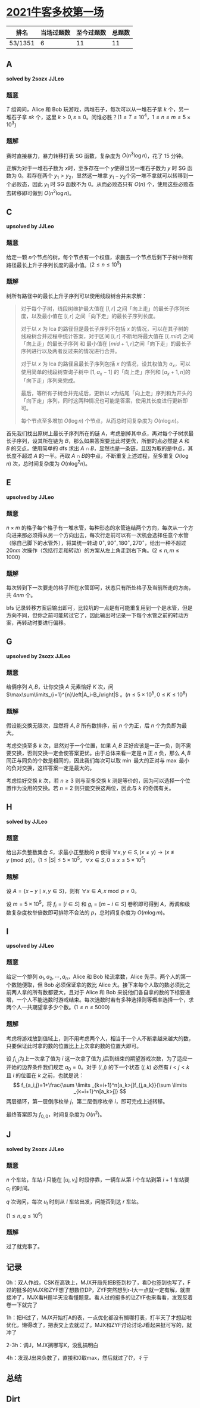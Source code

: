 # [2021牛客多校第一场](https://ac.nowcoder.com/acm/contest/11166)

| 排名    | 当场过题数 | 至今过题数 | 总题数 |
| ------- | ---------- | ---------- | ------ |
| 53/1351 | 6          | 11         | 11     |

## **A**

**solved by 2sozx JJLeo**

### 题意

$T$​ 组询问，Alice 和 Bob 玩游戏，两堆石子，每次可以从一堆石子拿 $k$​ 个，另一堆石子拿 $sk$​ 个，这里 $k>0,s \ge 0$​。问谁必胜？($1 \le T\le 10^4$，$1 \le n \le m \le 5 \times 10^3$​)

### 题解

赛时直接暴力，暴力转移打表 SG 函数，复杂度为 $O(n^3 \log n)$​​，花了 $15$​​​ 分钟。

正解为对于一堆石子数为 $x$​ 时，至多存在一个 $y$​ 使得当另一堆石子数为 $y$​ 时 SG 函数为 $0$​。若存在两个 $y_1>y_2$​​，显然这一堆拿 $y_1-y_2$​​ 个另一堆不拿就可以转移到一个必败态，因此 $y_1$ 时 SG 函数不为 $0$。从而必败态只有 $O(n)$ 个，使用这些必败态去转移即可做到 $O(n^2 \log n)$​。

## **C**

**upsolved by JJLeo**

### 题意

给定一颗 $n$​​​ 个节点的树，每个节点有一个权值，求删去一个节点后剩下子树中所有路径最长上升子序列长度的最小值。($2 \le n \le 10^5$)

### 题解

树所有路径中的最长上升子序列可以使用线段树合并来求解：

>对于每个子树，线段树维护最大值在 $[l,r]$ 之间「向上走」的最长子序列长度，以及最小值在 $[l,r]$ 之间「向下走」的最长子序列长度。
>
>对于以 $x$ 为 lca 的路径但是最长子序列不包括 $x$ 的情况，可以在其子树的线段树合并过程中统计答案，对于区间 $[l,r]$ 不断地将最大值在 $[l,\textit{mid}]$ 之间「向上走」的最长子序列 和 最小值在 $[\textit{mid}+1,r]$​​​ 之间「向下走」的最长子序列进行以及两者反过来的情况进行合并。
>
>对于以 $x$ 为 lca 的路径且最长子序列包括 $x$ 的情况，设其权值为 $a_x$，可以使用简单的线段树查询子树中 $[1,a_x-1]$ 的「向上走」序列和 $[a_x+1,n]$​ 的「向下走」序列来完成。
>
>最后，等所有子树合并完成后，更新以 $x$​​ 为结尾「向上走」序列和为开头的「向下走」序列，同时这两种情况也可能是答案，使用其长度进行更新即可。
>
>每个节点至多增加 $O(\log n)$ 个节点，从而总时间复杂度为 $O(n \log n)$。

首先我们找出原树上最长子序列所在的链 $A$，考虑删掉其中点，再对每个子树求最长子序列，设其所在链为 $B$，那么如果答案要比此时更优，所删的点必然是 $A$ 和 $B$ 的交点，使用简单的 dfs 求出 $A \cap B$，显然也是一条链，且因为取的是中点，其长度不超过 $A$ 的一半。再取 $A \cap B$​ 的中点，不断重复上述过程，至多重复 $O(\log n)$ 次，总时间复杂度为 $O(n \log ^2 n)$​。

## **E**

**upsolved by JJLeo**

### 题意

$n \times m$ 的格子每个格子有一堆水管，每种形态的水管连结两个方向，每次从一个方向进来那必须得从另一个方向出去，每次行走前可以有一次机会选择任意个水管（除自己脚下的水管外），将其统一转动 $0 ^\circ,90 ^\circ,180 ^\circ,270 ^\circ$，给出一种不超过 $20nm$ 次操作（包括行走和转动）的方案从左上角走到右下角。($2 \le n,m \le 1000$)

### 题解

每次转到下一次要走的格子所在水管即可，状态只有所处格子及当前所走的方向，共 $4nm$ 个。

bfs 记录转移方案后输出即可，比较坑的一点是有可能重复用到一个是水管，但是方向不同，但你之前可能转过它了，因此输出时记录一下每个水管之前的转动方案，再转动时要进行偏移。

## **G**

**upsolved by 2sozx JJLeo**

### 题意

给俩序列 $A, B$，让你交换 $A$ 元素恰好 $K$ 次，问 $\max\sum\limits_{i=1}^{n}\left|A_i-B_i\right|$ 。$(n\le 5\times 10^5, 0\le K \le 10^8)$

### 题解

假设能交换无限次，显然将 $A,B$ 所有数排序，前 $n$ 个为正，后 $n$ 个为负即为最大。

考虑交换至多 $k$ 次，显然对于一个位置，如果 $A,B$ 正好应该是一正一负，则不需要交换，否则交换一定会使答案更优。由于总体来看一定是 $n$ 正 $n$ 负，那么 $A,B$ 同正与同负的个数是相同的，因此我们每次可以取 $\min$ 最大的正对与 $\max$ 最小的负对交换，这样答案一定是最大的。

考虑恰好交换 $k$ 次，若 $n \ge 3$ 则与至多交换 $k$ 测是等价的，因为可以选择一个位置作为没用的交换。若 $n = 2$ 则只能交换这两位，因此与 $k$ 的奇偶有关。

## **H**

**solved by JJLeo**

### 题意

给出非负整数集合 $S$​​​，求最小正整数的 $p$​​​ 使得 $\forall x,y \in S,(x\ne y) \to (x \not \equiv y \pmod p)$​。($1 \le |S| \le 5 \times 10^5$​，$\forall x \in S,0 \le x \le 5 \times 10^5$​)​​

### 题解

设 $A=\{x-y \mid x,y \in S\}$，则有 $\forall x \in A, x \bmod p \ne 0$。

设 $m = 5 \times 10^5$，将 $f_i=[i \in S]$ 和 $g_i=[m-i\in S]$ 卷积即可得到 $A$​，再调和级数复杂度枚举倍数即可排除不合法的 $p$，总时间复杂度为 $O(m \log m)$。​

## **I**

**upsolved by JJLeo**

### 题意

给定一个排列 $a_1,a_2, \cdots, a_n$​​​​，Alice 和 Bob 轮流拿数，Alice 先手。两个人的第一个数随便取，但 Bob 必须保证拿的数比 Alice 大。接下来每个人取的数必须比之前两人拿的所有数都要大，且对于 Alice 和 Bob 来说他们各自拿的数的下标要递增，一个人不能选数时游戏结束。每次选数时若有多种选择则等概率选择一个，求两个人一共期望拿多少个数。($1 \le n \le 5000$)

### 题解

考虑将游戏放到值域上，则不用考虑两个人，相当于一个人不断拿越来越大的数，只要保证此时拿的数的位置比上上次拿的数的位置大即可。

设 $f_{i,j}$​ 为​上一次拿了值为 $i$ 这一次拿了值为 $j$​ 后到结束的期望游戏次数，为了适应一开始的边界条件我们规定 $a_0=0$​。对于 $(i,j)$ 的下一个状态 $(j,k)$ 必然有 $i<j<k$​ 且 $i$ 的位置在 $k$​ 之前，也就是说：
$$
f_{a_i,j}=1+\frac{\sum \limits _{k=i+1}^n[a_k>j]f_{j,a_k}}{\sum \limits  _{k=i+1}^n[a_k>j]}
$$
两层循环，第一层倒序枚举 $j$，第二层倒序枚举 $i$，即可完成上述转移。

最终答案即为 $f_{0,0}$，时间复杂度为 $O(n^2)$​。

## **J**

**solved by 2sozx JJLeo**

### 题意

$n$ 个车站，车站 $i$ 只能在 $[u_i,v_i]$ 时段停靠，一辆车从第 $i$ 个车站到第 $i+1$ 车站要 $c_i$ 的时间。

$q$ 次询问，每次 $u_l$​ 时刻从 $l$​ 车站出发，问能否到达 $r$ 车站。

($1 \le n,q \le 10^6$​)

### 题解

过了就完事了。

## **记录**

0h：双人作战，CSK在高铁上，MJX开局先把B签到秒了，看D也签到也写了，F过的挺多的MJX和ZYF想了想数位DP，ZYF突然想到r-l大一点就一定有解，就直接冲了，MJX看H题半天没看懂题意。看人过的挺多的让ZYF也来看看，发现反着卷一下就完了

1h：把H过了，MJX开始打A的表，一点优化都没有搁哪打表，打半天了才想起啦优化，懒得改了，把表交上去就过了。MJX和ZYF讨论讨论J看起来挺可写的，就冲了

2-3h：调J，MJX搁哪写K，没乱搞明白

4h：发现J出来负数了，直接和0取max，然后就过了(?，彳亍

## **总结**

## **Dirt**



